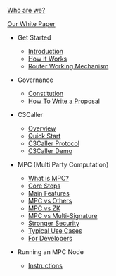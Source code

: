 
[Who are we?](/README.md)

[Our White Paper](/ContinuumDAO/WhitePaper.md)

* Get Started

  * [Introduction](/ContinuumDAO/Introduction.md)
  * [How it Works](/ContinuumDAO/HowItWorks.md)
  * [Router Working Mechanism](ContinuumDAO/RouterWorkingMechanism.md)

* Governance

  * [Constitution](/ContinuumDAO/Governance/Constitution.md)
  * [How To Write a Proposal](/ContinuumDAO/Governance/HowToWriteAProposal.md)

* C3Caller

  * [Overview](/ContinuumDAO/C3Caller/Overview.md)
  * [Quick Start](/ContinuumDAO/C3Caller/QuickStart.md)
  * [C3Caller Protocol](/ContinuumDAO/C3Caller/C3CallerProtocol.md)
  * [C3Caller Demo](/ContinuumDAO/C3Caller/C3CallerDemo.md)

* MPC (Multi Party Computation)

  * [What is MPC?](/ContinuumDAO/MPC/WhatIsMPC.md)
  * [Core Steps](/ContinuumDAO/MPC/CoreSteps.md)
  * [Main Features](/ContinuumDAO/MPC/MainFeatures.md)
  * [MPC vs Others](/ContinuumDAO/MPC/MPCvsOthers.md)
  * [MPC vs ZK](/ContinuumDAO/MPC/MPCvsZK.md)
  * [MPC vs Multi-Signature](/ContinuumDAO/MPC/MPCvsMultiSig.md)
  * [Stronger Security](/ContinuumDAO/MPC/StrongerSecurity.md)
  * [Typical Use Cases](/ContinuumDAO/MPC/TypicalUseCases.md)
  * [For Developers](/ContinuumDAO/MPC/ForDevelopers.md)

* Running an MPC Node

  * [Instructions](/ContinuumDAO/RunningInstructions/NodeRunningInstruction.md)

